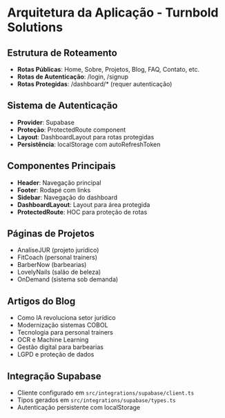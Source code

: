 # Arquitetura da Aplicação - Turnbold Solutions

## Estrutura de Roteamento
- **Rotas Públicas**: Home, Sobre, Projetos, Blog, FAQ, Contato, etc.
- **Rotas de Autenticação**: /login, /signup
- **Rotas Protegidas**: /dashboard/* (requer autenticação)

## Sistema de Autenticação
- **Provider**: Supabase
- **Proteção**: ProtectedRoute component
- **Layout**: DashboardLayout para rotas protegidas
- **Persistência**: localStorage com autoRefreshToken

## Componentes Principais
- **Header**: Navegação principal
- **Footer**: Rodapé com links
- **Sidebar**: Navegação do dashboard
- **DashboardLayout**: Layout para área protegida
- **ProtectedRoute**: HOC para proteção de rotas

## Páginas de Projetos
- AnaliseJUR (projeto jurídico)
- FitCoach (personal trainers)
- BarberNow (barbearias)
- LovelyNails (salão de beleza)
- OnDemand (sistema sob demanda)

## Artigos do Blog
- Como IA revoluciona setor jurídico
- Modernização sistemas COBOL
- Tecnologia para personal trainers
- OCR e Machine Learning
- Gestão digital para barbearias
- LGPD e proteção de dados

## Integração Supabase
- Cliente configurado em `src/integrations/supabase/client.ts`
- Tipos gerados em `src/integrations/supabase/types.ts`
- Autenticação persistente com localStorage